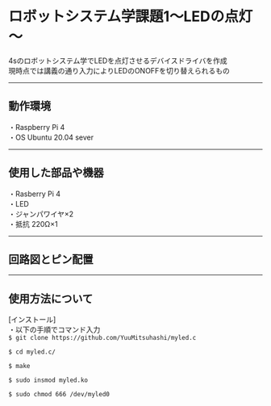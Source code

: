# ロボットシステム学課題1～LEDの点灯～
4sのロボットシステム学でLEDを点灯させるデバイスドライバを作成  
現時点では講義の通り入力によりLEDのONOFFを切り替えられるもの  
***

## 動作環境
・Raspberry Pi 4  
・OS Ubuntu 20.04 sever
***

## 使用した部品や機器　　
・Rasberry Pi 4  
・LED  
・ジャンパワイヤ×2  
・抵抗 220Ω×1  
***

## 回路図とピン配置

***

## 使用方法について
[インストール]  
・以下の手順でコマンド入力  
 `$ git clone https://github.com/YuuMitsuhashi/myled.c`  
 
 `$ cd myled.c/`  
 
 `$ make`
 
 `$ sudo insmod myled.ko`
 
 `$ sudo chmod 666 /dev/myled0`
